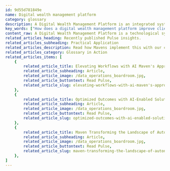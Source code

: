```yaml
---
id: 9d55d781849e
name: Digital wealth management platform
category: glossary
description: A Digital Wealth Management Platform is an integrated system that offers financial advisors comprehensive data analytics tools, portfolio customization, and streamlined end-to-end operations, enhancing client relationships and operational productivity.
key_words: ["How does a digital wealth management platform improve client relationships?", "What are the benefits of using a digital wealth management platform for data analytics?", "Can digital wealth management platforms automate portfolio management processes?", "How do digital wealth management platforms affect investment strategy consistency?", "What is the role of digital wealth management platforms in client empowerment?", "Are digital wealth management platforms capable of handling complex investment programs?", "How does a digital wealth management platform streamline financial operations?", "What are the advantages of in-house digital advice over third-party providers?", "How do digital wealth management platforms enhance financial firms' productivity?", "What features do modern digital wealth management platforms offer for real-time onboarding?"]
content_raw: A Digital Wealth Management Platform is a technological system that equips financial firms with the innovative tools required for data-driven analytics and client empowerment. With these platforms, advisors can delve deeper into their client's needs and generate relevant, effective portfolio allocations using comprehensive understanding and integral insights. The value of a Digital Wealth Management Platform lies not only in its ability to provide smart solutions and expand business potential, but also in its role in redefining customer relationships. With modern platforms, firms no longer need to outsource digital advice to third-party providers, maintaining full ownership, and strengthening client relationships. Consistency is also an added highlighting factor of these platforms. They provide refined advice across all channels, harnessing every firm’s unique methodology, investment strategies, and preferred investment products to ensure uniformity across all platforms. Further, these platforms can handle multiple complex investment programs. They automate the process of creating, managing, and implementing the desired investment strategies, maximizing effectiveness while minimizing errors and inaccuracy. One of the instrumental factors that emphasize the efficiency of Digital Wealth Management Platforms is its ability to streamline operations. With everything from real-time paperless onboarding and automated portfolio management to seamless workflow processes and branded client communications, these platforms offer end-to-end automation of pivotal touchpoints and operational tasks. This not only drives efficiency but also aids in the enhancement of overall productivity. By adopting a Digital Wealth Management Platform, firms are not just keeping pace with the evolving financial landscape, they are unlocking a new avenue of productivity and effectiveness powered by the solutions for the modern world built by Maven Technologies.
related_articles_heading: Recently published Pulse insights.
related_articles_subheading: Practical Application
related_articles_description: Read how Mavens implement this with our clients.
related_articles_category: Glossary in Action
related_articles_items: [
	{
		related_article_title: Elevating Workflows with AI Maven's Approach,
		related_article_subheading: Article,
		related_article_image: /data_operations_boardroom.jpg,
		related_article_buttontext: Read Pulse,
		related_article_slug: elevating-workflows-with-ai-maven's-approach
	},
	{
		related_article_title: Optimized Outcomes with AI-Enabled Solutions,
		related_article_subheading: Article,
		related_article_image: /data_operations_boardroom.jpg,
		related_article_buttontext: Read Pulse,
		related_article_slug: optimized-outcomes-with-ai-enabled-solutions
	},
	{
		related_article_title: Maven Transforming the Landscape of Autonomous Vehicles,
		related_article_subheading: Article,
		related_article_image: /data_operations_boardroom.jpg,
		related_article_buttontext: Read Pulse,
		related_article_slug: maven-transforming-the-landscape-of-autonomous-vehicles
	},
]
---
```


